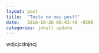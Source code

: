 ```yaml
---
layout: post
title:  "Teste no meu post!"
date:   2016-10-26 00:43:49 -0300
categories: jekyll update
---
```

wdjcjcdnjncj
